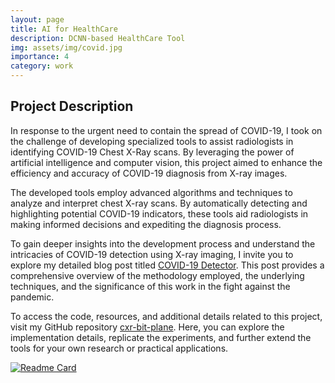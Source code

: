 ```yaml
---
layout: page
title: AI for HealthCare
description: DCNN-based HealthCare Tool
img: assets/img/covid.jpg
importance: 4
category: work
---
```


## Project Description

In response to the urgent need to contain the spread of COVID-19, I took on the challenge of developing specialized tools to assist radiologists in identifying COVID-19 Chest X-Ray scans. By leveraging the power of artificial intelligence and computer vision, this project aimed to enhance the efficiency and accuracy of COVID-19 diagnosis from X-ray images.

The developed tools employ advanced algorithms and techniques to analyze and interpret chest X-ray scans. By automatically detecting and highlighting potential COVID-19 indicators, these tools aid radiologists in making informed decisions and expediting the diagnosis process.

To gain deeper insights into the development process and understand the intricacies of COVID-19 detection using X-ray imaging, I invite you to explore my detailed blog post titled [COVID-19 Detector](https://amiteshbadkul.github.io/blog/2022/cxr/). This post provides a comprehensive overview of the methodology employed, the underlying techniques, and the significance of this work in the fight against the pandemic.

To access the code, resources, and additional details related to this project, visit my GitHub repository [cxr-bit-plane](https://github.com/AmiteshBadkul/cxr-bit-plane). Here, you can explore the implementation details, replicate the experiments, and further extend the tools for your own research or practical applications.


[![Readme Card](https://github-readme-stats.vercel.app/api/pin/?username=AmiteshBadkul&repo=cxr-bit-plane)](https://github.com/AmiteshBadkul/cxr-bit-plane)
